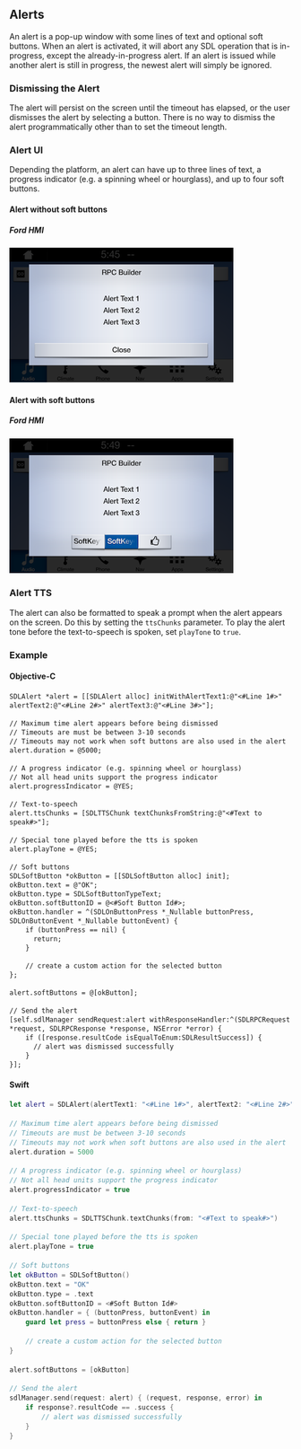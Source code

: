 ## Alerts
An alert is a pop-up window with some lines of text and optional soft buttons. When an alert is activated, it will abort any SDL operation that is in-progress, except the already-in-progress alert. If an alert is issued while another alert is still in progress, the newest alert will simply be ignored.

### Dismissing the Alert
The alert will persist on the screen until the timeout has elapsed, or the user dismisses the alert by selecting a button. There is no way to dismiss the alert programmatically other than to set the timeout length.

### Alert UI
Depending the platform, an alert can have up to three lines of text, a progress indicator (e.g. a spinning wheel or hourglass), and up to four soft buttons.

#### Alert without soft buttons
##### Ford HMI
![Ford Alert without Soft Buttons](assets/Ford_AlertWithNoSoftButtons.png)

#### Alert with soft buttons
##### Ford HMI
![Ford Alert with Soft Buttons](assets/Ford_AlertWithSoftButtons.png)

### Alert TTS
The alert can also be formatted to speak a prompt when the alert appears on the screen. Do this by setting the `ttsChunks` parameter. To play the alert tone before the text-to-speech is spoken, set `playTone` to `true`.

### Example
#### Objective-C
```objc
SDLAlert *alert = [[SDLAlert alloc] initWithAlertText1:@"<#Line 1#>" alertText2:@"<#Line 2#>" alertText3:@"<#Line 3#>"];

// Maximum time alert appears before being dismissed
// Timeouts are must be between 3-10 seconds
// Timeouts may not work when soft buttons are also used in the alert
alert.duration = @5000;

// A progress indicator (e.g. spinning wheel or hourglass)
// Not all head units support the progress indicator
alert.progressIndicator = @YES;

// Text-to-speech
alert.ttsChunks = [SDLTTSChunk textChunksFromString:@"<#Text to speak#>"];

// Special tone played before the tts is spoken
alert.playTone = @YES;

// Soft buttons
SDLSoftButton *okButton = [[SDLSoftButton alloc] init];
okButton.text = @"OK";
okButton.type = SDLSoftButtonTypeText;
okButton.softButtonID = @<#Soft Button Id#>;
okButton.handler = ^(SDLOnButtonPress *_Nullable buttonPress,  SDLOnButtonEvent *_Nullable buttonEvent) {
    if (buttonPress == nil) {
      return;
    }

    // create a custom action for the selected button
};

alert.softButtons = @[okButton];

// Send the alert
[self.sdlManager sendRequest:alert withResponseHandler:^(SDLRPCRequest *request, SDLRPCResponse *response, NSError *error) {
    if ([response.resultCode isEqualToEnum:SDLResultSuccess]) {
      // alert was dismissed successfully
    }
}];
```

#### Swift
```swift
let alert = SDLAlert(alertText1: "<#Line 1#>", alertText2: "<#Line 2#>", alertText3: "<#Line 3#>")

// Maximum time alert appears before being dismissed
// Timeouts are must be between 3-10 seconds
// Timeouts may not work when soft buttons are also used in the alert
alert.duration = 5000

// A progress indicator (e.g. spinning wheel or hourglass)
// Not all head units support the progress indicator
alert.progressIndicator = true

// Text-to-speech
alert.ttsChunks = SDLTTSChunk.textChunks(from: "<#Text to speak#>")

// Special tone played before the tts is spoken
alert.playTone = true

// Soft buttons
let okButton = SDLSoftButton()
okButton.text = "OK"
okButton.type = .text
okButton.softButtonID = <#Soft Button Id#>
okButton.handler = { (buttonPress, buttonEvent) in
    guard let press = buttonPress else { return }

    // create a custom action for the selected button
}

alert.softButtons = [okButton]

// Send the alert
sdlManager.send(request: alert) { (request, response, error) in
    if response?.resultCode == .success {
        // alert was dismissed successfully
    }
}
```


